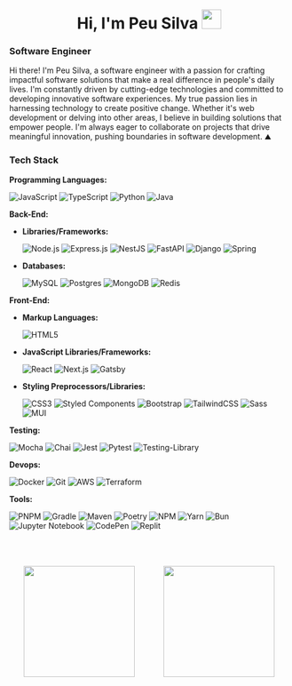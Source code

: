 
<h1 align="center"><b>Hi, I'm Peu Silva </b><img src="https://media.giphy.com/media/hvRJCLFzcasrR4ia7z/giphy.gif" width="35"></h1>

### Software Engineer ###

Hi there! I'm Peu Silva, a software engineer with a passion for crafting impactful software solutions that make a real difference in people's daily lives. I'm constantly driven by cutting-edge technologies  and committed to developing innovative software experiences. My true passion lies in harnessing technology to create positive change. Whether it's web development or delving into other areas, I believe in building solutions that empower people. I'm always eager to collaborate on projects that drive meaningful innovation, pushing boundaries in software development. ⛰️

### Tech Stack ###

**Programming Languages:**

![JavaScript](https://img.shields.io/badge/JavaScript-F7DF1E?style=plastic&logo=javascript&logoColor=black)
![TypeScript](https://img.shields.io/badge/typescript-%23007ACC.svg?style=plastic&logo=typescript&logoColor=white)
![Python](https://img.shields.io/badge/Python-3670A0?style=plastic&logo=python&logoColor=white)
![Java](https://img.shields.io/badge/java-%23ED8B00.svg?style=for-the-badge&logo=openjdk&logoColor=white&style=plastic)

**Back-End:**

* **Libraries/Frameworks:**

    ![Node.js](https://img.shields.io/badge/Node.js-43B839?style=plastic&logo=node.js&logoColor=white)
    ![Express.js](https://img.shields.io/badge/express.js-%23404d59.svg?style=plastic&logo=express&logoColor=%2361DAFB)
    ![NestJS](https://img.shields.io/badge/NestJS-41D398?style=plastic&logo=nestjs&logoColor=white)
    ![FastAPI](https://img.shields.io/badge/FastAPI-005571?style=plastic&logo=fastapi)
    ![Django](https://img.shields.io/badge/django-%23092E20.svg?style=plastic&logo=django&logoColor=white)
    ![Spring](https://img.shields.io/badge/spring-%236DB33F.svg?style=for-the-badge&logo=spring&logoColor=white&style=plastic)

* **Databases:**

  ![MySQL](https://img.shields.io/badge/mysql-4479A1.svg?style=plastic&logo=mysql&logoColor=white)
  ![Postgres](https://img.shields.io/badge/postgres-%23316192.svg?style=plastic&logo=postgresql&logoColor=white)
  ![MongoDB](https://img.shields.io/badge/MongoDB-%234ea94b.svg?style=plastic&logo=mongodb&logoColor=white)
  ![Redis](https://img.shields.io/badge/redis-%23DD0031.svg?style=plastic&logo=redis&logoColor=white)

**Front-End:**

* **Markup Languages:**

    ![HTML5](https://img.shields.io/badge/html5-%23E34F26.svg?style=plastic&logo=html5&logoColor=white)

* **JavaScript Libraries/Frameworks:**

    ![React](https://img.shields.io/badge/React-20232A?style=plastic&logo=react&logoColor=61DAFB)
    ![Next.js](https://img.shields.io/badge/Next.js-000000?style=plastic&logo=next.js&logoColor=white)
    ![Gatsby](https://img.shields.io/badge/Gatsby-%23663399.svg?style=plastic&logo=gatsby&logoColor=white)

* **Styling Preprocessors/Libraries:**

    ![CSS3](https://img.shields.io/badge/css3-%231572B6.svg?style=plastic&logo=css3&logoColor=white)
    ![Styled Components](https://img.shields.io/badge/styled--components-DB7093?style=plastic&logo=styled-components&logoColor=white)
    ![Bootstrap](https://img.shields.io/badge/bootstrap-%238511FA.svg?style=plastic&logo=bootstrap&logoColor=white)
    ![TailwindCSS](https://img.shields.io/badge/tailwindcss-%2338B2AC.svg?style=plastic&logo=tailwind-css&logoColor=white)
    ![Sass](https://img.shields.io/badge/Sass-3B777E?style=plastic&logo=sass&logoColor=white)
    ![MUI](https://img.shields.io/badge/MUI-%230081CB.svg?style=for-the-badge&logo=mui&logoColor=white&style=plastic)

**Testing:**

  ![Mocha](https://img.shields.io/badge/Mocha-DD0030?style=plastic&logo=mocha&logoColor=white)
  ![Chai](https://img.shields.io/badge/Chai-4285F4?style=plastic&logo=chai&logoColor=white)
  ![Jest](https://img.shields.io/badge/Jest-c21325?style=plastic&logo=jest&logoColor=white)
  ![Pytest](https://img.shields.io/badge/pytest-orange?style=plastic&logo=pytest&logoColor=white)
  ![Testing-Library](https://img.shields.io/badge/-TestingLibrary-%23E33332?style=plastic&logo=testing-library&logoColor=white)

**Devops:**

  ![Docker](https://img.shields.io/badge/Docker-23951C?style=plastic&logo=docker&logoColor=white)
  ![Git](https://img.shields.io/badge/Git-F05032?style=plastic&logo=git&logoColor=white)
  ![AWS](https://img.shields.io/badge/Amazon%20Web%20Services-FF9900?style=plastic&logo=aws&logoColor=white)
  ![Terraform](https://img.shields.io/badge/Terraform-6829AB?style=plastic&logo=hashcorp&logoColor=white)

**Tools:**

  ![PNPM](https://img.shields.io/badge/pnpm-%234a4a4a.svg?style=plastic&logo=pnpm&logoColor=f69220)
  ![Gradle](https://img.shields.io/badge/Gradle-02303A.svg?style=for-the-badge&logo=Gradle&logoColor=white&style=plastic)
  ![Maven](https://img.shields.io/badge/apachemaven-C71A36.svg?style=for-the-badge&logo=apachemaven&logoColor=white&style=plastic)
  ![Poetry](https://img.shields.io/badge/Poetry-%233B82F6.svg?style=plastic&logo=poetry&logoColor=0B3D8D)
  ![NPM](https://img.shields.io/badge/NPM-%23CB3837.svg?style=plastic&logo=npm&logoColor=white)
  ![Yarn](https://img.shields.io/badge/yarn-%232C8EBB.svg?style=plastic&logo=yarn&logoColor=white)
  ![Bun](https://img.shields.io/badge/Bun-%23000000.svg?style=plastic&logo=bun&logoColor=white)
  ![Jupyter Notebook](https://img.shields.io/badge/jupyter-%23FA0F00.svg?style=plastic&logo=jupyter&logoColor=white)
  ![CodePen](https://img.shields.io/badge/CodePen-white?style=plastic&logo=codepen&logoColor=black)
  ![Replit](https://img.shields.io/badge/Replit-DD1200?style=plastic&logo=Replit&logoColor=white)

<div align="center" style="display: flex; justify-content: space-around; margin-top: 4rem">

<picture style="width: 40%; max-width: 300px;">
  <source
    srcset="https://github-readme-stats.vercel.app/api?username=peueueu&theme=maroongold&show_icons=true&locale=en&layout=logo&hide_rank=true"
    media="(prefers-color-scheme: dark)"
  />
  <source
    srcset="https://github-readme-stats.vercel.app/api?username=peueueu&theme=catppuccin_latte&show_icons=true&locale=en&layout=logo&hide_rank=true"
    media="(prefers-color-scheme: light), (prefers-color-scheme: no-preference)"
  />
  <img height=200 src="https://github-readme-stats.vercel.app/api?username=peueueu&theme=maroongold&show_icons=true&locale=en&layout=logo&hide_rank=true" />
</picture>

<picture style="width: 40%; max-width: 300px;">
  <source
    srcset="https://github-readme-stats.vercel.app/api/top-langs?username=peueueu&layout=compact&hide_progress=true&theme=maroongold&langs_count=8"
    media="(prefers-color-scheme: dark)"
  />
  <source
    srcset="https://github-readme-stats.vercel.app/api/top-langs?username=peueueu&layout=compact&hide_progress=true&theme=catppuccin_latte&langs_count=8"
    media="(prefers-color-scheme: light), (prefers-color-scheme: no-preference)"
  />
  <img height=200 src="https://github-readme-stats.vercel.app/api/top-langs?username=peueueu&layout=compact&hide_progress=true&theme=maroongold&langs_count=8" />
</picture>

</div>
